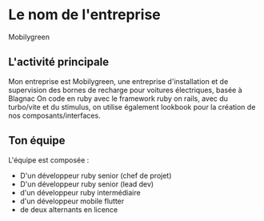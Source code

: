 # Le nom de l'entreprise

Mobilygreen

## L'activité principale

Mon entreprise est Mobilygreen, une entreprise d'installation et de supervision des bornes de recharge pour voitures électriques, basée à Blagnac
On code en ruby avec le framework ruby on rails, avec du turbo/vite et du stimulus, on utilise également lookbook pour la création de nos composants/interfaces.


## Ton équipe

L'équipe est composée :
* D'un développeur ruby senior (chef de projet)
* D'un développeur ruby senior (lead dev)
* d'un développeur ruby intermédiaire
* d'un développeur mobile flutter
* de deux alternants en licence 


